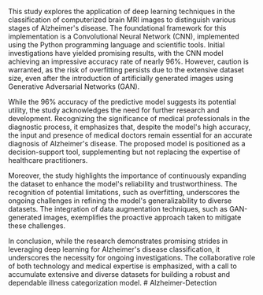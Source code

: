 This study explores the application of deep learning techniques in the classification of computerized brain MRI images to distinguish various stages of Alzheimer's disease. The foundational framework for this implementation is a Convolutional Neural Network (CNN), implemented using the Python programming language and scientific tools. Initial investigations have yielded promising results, with the CNN model achieving an impressive accuracy rate of nearly 96%. However, caution is warranted, as the risk of overfitting persists due to the extensive dataset size, even after the introduction of artificially generated images using Generative Adversarial Networks (GAN).

While the 96% accuracy of the predictive model suggests its potential utility, the study acknowledges the need for further research and development. Recognizing the significance of medical professionals in the diagnostic process, it emphasizes that, despite the model's high accuracy, the input and presence of medical doctors remain essential for an accurate diagnosis of Alzheimer's disease. The proposed model is positioned as a decision-support tool, supplementing but not replacing the expertise of healthcare practitioners.

Moreover, the study highlights the importance of continuously expanding the dataset to enhance the model's reliability and trustworthiness. The recognition of potential limitations, such as overfitting, underscores the ongoing challenges in refining the model's generalizability to diverse datasets. The integration of data augmentation techniques, such as GAN-generated images, exemplifies the proactive approach taken to mitigate these challenges.

In conclusion, while the research demonstrates promising strides in leveraging deep learning for Alzheimer's disease classification, it underscores the necessity for ongoing investigations. The collaborative role of both technology and medical expertise is emphasized, with a call to accumulate extensive and diverse datasets for building a robust and dependable illness categorization model.
#   A l z h e i m e r - D e t e c t i o n  
 